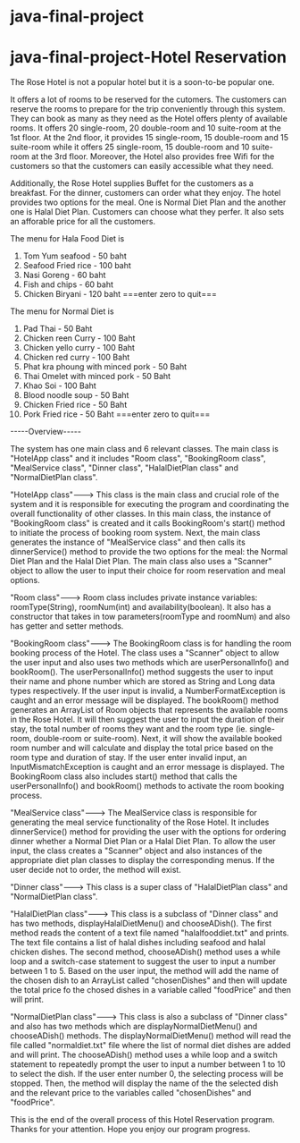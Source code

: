 # java-final-project
# java-final-project-Hotel Reservation

The Rose Hotel is not a popular hotel but it is a soon-to-be popular one. 

It offers a lot of rooms to be reserved for the cutomers. The customers can reserve the rooms to prepare for the trip conveniently through this system. They can book as many as they need as the Hotel offers plenty of available rooms. It offers 20 single-room, 20 double-room and 10 suite-room at the 1st floor. At the 2nd floor, it provides 15 single-room, 15 double-room and 15 suite-room while it offers 25 single-room, 15 double-room and 10 suite-room at the 3rd floor. Moreover, the Hotel also provides free Wifi for the customers so that the customers can easily accessible what they need. 

Additionally, the Rose Hotel supplies Buffet for the customers as a breakfast. For the dinner, customers can order what they enjoy. The hotel provides two options for the meal. One is Normal Diet Plan and the another one is Halal Diet Plan. Customers can choose what they perfer. It also sets an afforable price for all the customers. 

The menu for Hala Food Diet is
1. Tom Yum seafood      - 50 baht
2. Seafood Fried rice   - 100 baht
3. Nasi Goreng          - 60 baht
4. Fish and chips       - 60 baht
5. Chicken Biryani      - 120 baht 
===enter zero to quit===

The menu for Normal Diet is
1. Pad Thai                             - 50 Baht 
2. Chicken reen Curry                   - 100 Baht
3. Chicken yello curry                  - 100 Baht 
4. Chicken red curry                    - 100 Baht 
5. Phat kra phoung with minced pork     - 50 Baht 
6. Thai Omelet with minced pork         - 50 Baht 
7. Khao Soi                             - 100 Baht 
8. Blood noodle soup                    - 50 Baht 
9. Chicken Fried rice                   - 50 Baht 
10. Pork Fried rice                     - 50 Baht 
===enter zero to quit===

-----Overview-----

The system has one main class and 6 relevant classes. The main class is "HotelApp class" and it includes "Room class", "BookingRoom class", "MealService class", "Dinner class", "HalalDietPlan class" and "NormalDietPlan class". 
 
"HotelApp class"---> This class is the main class and crucial role of the system and it is responsible for executing the program and coordinating the overall functionality of other classes. In this main class, the instance of "BookingRoom class" is created and it calls BookingRoom's start() method to initiate the process of booking room system. Next, the main class generates the instance of "MealService class" and then calls its dinnerService() method to provide the two options for the meal: the Normal Diet Plan and the Halal Diet Plan. The main class also uses a "Scanner" object to allow the user to input their choice for room reservation and meal options.

"Room class"---> Room class includes private instance variables: roomType(String), roomNum(int) and availability(boolean). It also has a constructor that takes in tow parameters(roomType and roomNum) and also has getter and setter methods. 

"BookingRoom class"---> The BookingRoom class is for handling the room booking process of the Hotel. The class uses a "Scanner" object to allow the user input and also uses two methods which are userPersonalInfo() and bookRoom(). The userPersonalInfo() method suggests the user to input their name and phone number which are stored as String and Long data types respectively. If the user input is invalid, a NumberFormatException is caught and an error message will be displayed. The bookRoom() method generates an ArrayList of Room objects that represents the available rooms in the Rose Hotel. It will then suggest the user to input the duration of their stay, the total number of rooms they want and the room type (ie. single-room, double-room or suite-room). Next, it will show the available booked room number and will calculate and display the total price based on the room type and duration of stay. If the user enter invalid input, an InputMismatchException is caught and an error message is displayed. The BookingRoom class also includes start() method that calls the userPersonalInfo() and bookRoom() methods to activate the room booking process.

"MealService class"---> The MealService class is responsible for generating the meal service functionality of the Rose Hotel. It includes dinnerService() method for providing the user with the options for ordering dinner whether a Normal Diet Plan or a Halal Diet Plan. To allow the user input, the class creates a "Scanner" object and also instances of the appropriate diet plan classes to display the corresponding menus. If the user decide not to order, the method will exist.

"Dinner class"---> This class is a super class of "HalalDietPlan class" and "NormalDietPlan class". 

"HalalDietPlan class"---> This class is a subclass of "Dinner class" and has two methods, displayHalalDietMenu() and chooseADish(). The first method reads the content of a text file named "halalfooddiet.txt" and prints. The text file contains a list of halal dishes including seafood and halal chicken dishes. The second method, chooseADish() method uses a while loop and a switch-case statement to suggest the user to input a number between 1 to 5. Based on the user input, the method will add the name of the chosen dish to an ArrayList called "chosenDishes" and then will update the total price fo the chosed dishes in a variable called "foodPrice" and then will print. 

"NormalDietPlan class"---> This class is also a subclass of "Dinner class" and also has two methods which are displayNormalDietMenu() and chooseADish() methods. The displayNormalDietMenu() method will read the file called "normaldiet.txt" file where the list of normal diet dishes are added and will print. The chooseADish() method uses a while loop and a switch statement to repeatedly prompt the user to input a number between 1 to 10 to select the dish. If the user enter number 0, the selecting process will be stopped. Then, the method will display the name of the the selected dish and the relevant price to the variables called "chosenDishes" and "foodPrice".

This is the end of the overall process of this Hotel Reservation program. Thanks for your attention. Hope you enjoy our program progress. 